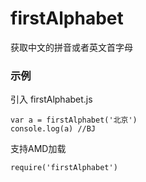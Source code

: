 # firstAlphabet
获取中文的拼音或者英文首字母

### 示例
引入 firstAlphabet.js
```
var a = firstAlphabet('北京') 
console.log(a) //BJ

```
支持AMD加载
```
require('firstAlphabet')

```
